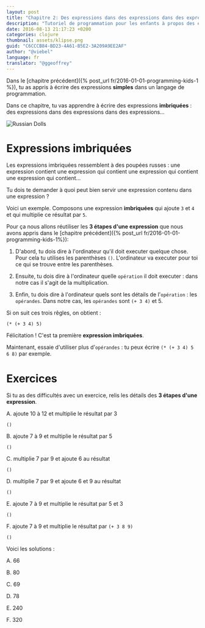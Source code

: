 ```yaml
---
layout: post
title: "Chapitre 2: Des expressions dans des expressions dans des expressions"
description: "Tutoriel de programmation pour les enfants à propos des expressions imbriquées en clojure"
date: 2016-08-13 21:17:23 +0200
categories: clojure
thumbnail: assets/klipse.png
guid: "C6CCCB84-BD23-4A61-B5E2-3A209A9EE2AF"
author: "@viebel"
language: fr
translator: "@ggeoffrey"
---
```


<!-- --- -->
<!-- layout: post -->
<!-- title:  "Chapter 2: Expressions inside Expressions inside Expressions" -->
<!-- description:  "programming for kids tutorial examples clojure nested expressions" -->
<!-- date:   2016-06-18 21:17:23 +0200 -->
<!-- categories: clojure -->
<!-- thumbnail: assets/klipse.png -->
<!-- guid: "C6CCCB84-BD23-4A61-B5E2-3A209A9EE2AF" -->
<!-- author: "@viebel" -->
<!-- --- -->



<!-- In the [previous chapter]({% post_url 2016-01-01-programming-kids-1%}), you have learned to compose **simple** expressions in computer programming language. -->
Dans le [chapitre précédent]({% post_url fr/2016-01-01-programming-kids-1 %}), tu as appris à écrire des expressions **simples** dans un langage de programmation.

<!-- In this chapter, you are going to learn how to compose **nested** expressions: expressions inside expressions inside expressions... -->
Dans ce chapitre, tu vas apprendre à écrire des expressions **imbriquées** : des expressions dans des expressions dans des expressions…

![Russian Dolls](/assets/images/russian_dolls.jpg)

<!-- # Nested Expressions -->
# Expressions imbriquées

<!-- Nested expressions are like russian dolls: one expression contains an expression that contains an expression that contains an expression that contains... -->
Les expressions imbriquées ressemblent à des poupées russes : une expression contient une expression qui contient une expression qui contient une expression qui contient…

<!-- You are probably asking yourself how could we have an expression that contains an expression? -->
Tu dois te demander à quoi peut bien servir une expression contenu dans une expression ?

<!-- Well, as an example, Let's compose a **nested** expression that adds `3` and `4` and multiply the result by `5`. -->
Voici un exemple. Composons une expression **imbriquées** qui ajoute `3` et `4` et qui multiplie ce résultat par `5`.

<!-- For that, we are going to use again the **3 steps of an expression** that we introduced in [previous chapter]({% post_url 2016-01-01-programming-kids-1%}): -->
Pour ça nous allons réutiliser les **3 étapes d'une expression** que nous avons appris dans le [chapitre précédent]({% post_url fr/2016-01-01-programming-kids-1%}):

<!-- 1. First, you need to tell the computer that you want it to execute something. For that you use the parenthesis: `()`. The computer will execute for you the content of the parenthesis. -->
<!-- 2. Then, you need to tell the computer what `operation` you want it to execute: in our case, the operation is the multiplication. -->
<!-- 3. Finally, you need to tell the computer what are the details of the `operation`: the `operands`. In our case, the `operands` are: `(+ 3 4)` and `5`. -->

1. D'abord, tu dois dire à l'ordinateur qu'il doit executer quelque chose. Pour cela tu utilises les parenthèses `()`. L'ordinateur va executer pour toi ce qui se trouve entre les parenthèses.

2. Ensuite, tu dois dire à l'ordinateur quelle `opération` il doit executer : dans notre cas il s'agit de la multiplication.

3. Enfin, tu dois dire à l'ordinateur quels sont les détails de l'`opération` : les `opérandes`. Dans notre cas, les `opérandes` sont `(+ 3 4)` et 5.

<!-- Combining all of that, we get: -->
Si on suit ces trois rêgles, on obtient :

~~~klipse
(* (+ 3 4) 5)
~~~

<!-- Congratulations! This is your first **nested expression**. -->
Félicitation ! C'est ta première **expression imbriquées**.

<!-- Now, try to use more `operands`: for instance, you could type `(* (+ 3 4) 5 6 8)`. -->
Maintenant, essaie d'utiliser plus d'`opérandes` : tu peux écrire `(* (+ 3 4) 5 6 8)` par exemple.

<!-- # Exercises -->
# Exercices

<!-- If you are having difficulties with one exercise, read again the details of the **3 steps of an expression**. -->
Si tu as des difficultés avec un exercice, relis les détails des **3 étapes d'une expression**.

<!-- A. add 10 to 12 and multiply the result by 3 -->
A. ajoute 10 à 12 et multiplie le résultat par 3

~~~klipse
()
~~~

<!-- B. add 7 to 9 and multiply the result by 5 -->
B. ajoute 7 à 9 et multiplie le résultat par 5

~~~klipse
()
~~~

<!-- C. multiply 7 and 9 and add 6 to the result -->
C. multiplie 7 par 9 et ajoute 6 au résultat

~~~klipse
()
~~~

<!-- D. multiply 7 and 9 and add 6 and 9 to the result -->
D. multiplie 7 par 9 et ajoute 6 et 9 au résultat

~~~klipse
()
~~~

<!-- E. add 7 to 9 and multiply the result by 5 and 3 -->
E. ajoute 7 à 9 et multiplie le résultat par 5 et 3

~~~klipse
()
~~~

<!-- F. add 7 to 9 and multiply the result by `(+ 3 8 9)` -->
F. ajoute 7 à 9 et multiplie le résultat par `(+ 3 8 9)`

~~~klipse
()
~~~


<!-- Here are the solutions: -->
Voici les solutions :

A. 66

B. 80

C. 69

D. 78

E. 240

F. 320
